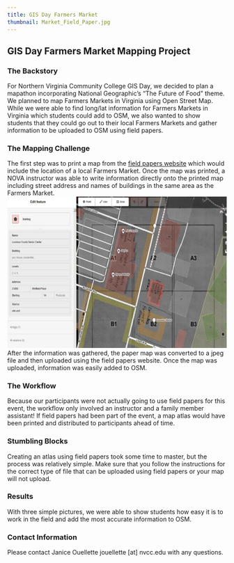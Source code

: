 ```yaml
---
title: GIS Day Farmers Market
thumbnail: Market_Field_Paper.jpg
---
```


## GIS Day Farmers Market Mapping Project


### The Backstory

For Northern Virginia Community College GIS Day, we decided to plan a mapathon incorporating National Geographic’s “The Future of Food” theme.  We planned to map Farmers Markets in Virginia using Open Street Map.  While we were able to find long/lat information for Farmers Markets in Virginia which students could add to OSM, we also wanted to show students that they could go out to their local Farmers Markets and gather information to be uploaded to OSM using field papers.

### The Mapping Challenge

The first step was to print a map from the [field papers website](http://fieldpapers.org/) which would include the location of a local Farmers Market.  Once the map was printed, a NOVA instructor was able to write information directly onto the printed map including street address and names of buildings in the same area as the Farmers Market.  
![field_paper1001.jpg](./assets/images/blog/Market_Field_Paper.jpg)
After the information was gathered, the paper map was converted to a jpeg file and then uploaded using the field papers website.  Once the map was uploaded, information was easily added to OSM.

### The Workflow

Because our participants were not actually going to use field papers for this event, the workflow only involved an instructor and a family member assistant!  If field papers had been part of the event, a map atlas would have been printed and distributed to participants ahead of time.
### Stumbling Blocks

Creating an atlas using field papers took some time to master, but the process was relatively simple.
Make sure that you follow the instructions for the correct type of file that can be uploaded using field papers or your map will not upload.

### Results

With three simple pictures, we were able to show students how easy it is to work in the field and add the most accurate information to OSM.  

### Contact Information

Please contact Janice Ouellette jouellette [at] nvcc.edu with any questions.
